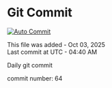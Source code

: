 # Git Commit
[![Auto Commit](https://github.com/alorup/Active/actions/workflows/main.yml/badge.svg)](https://github.com/alorup/Active/actions/workflows/main.yml)

This file was added - Oct 03, 2025  
Last commit at UTC - 04:40 AM

Daily git commit

commit number: 64
